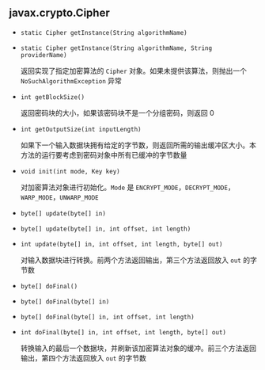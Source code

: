 ## javax.crypto.Cipher

* `static Cipher getInstance(String algorithmName)`

* `static Cipher getInstance(String algorithmName, String providerName)`

  返回实现了指定加密算法的 `Cipher` 对象。如果未提供该算法，则抛出一个 `NoSuchAlgorithmException` 异常

* `int getBlockSize()`

  返回密码块的大小，如果该密码块不是一个分组密码，则返回 0

* `int getOutputSize(int inputLength)`

  如果下一个输入数据块拥有给定的字节数，则返回所需的输出缓冲区大小。本方法的运行要考虑到密码对象中所有已缓冲的字节数量

* `void init(int mode, Key key)`

  对加密算法对象进行初始化。`Mode` 是 `ENCRYPT_MODE`，`DECRYPT_MODE`，`WARP_MODE`，`UNWARP_MODE`

* `byte[] update(byte[] in)`

* `byte[] update(byte[] in, int offset, int length)`

* `int update(byte[] in, int offset, int length, byte[] out)`

  对输入数据块进行转换。前两个方法返回输出，第三个方法返回放入 `out` 的字节数

* `byte[] doFinal()`

* `byte[] doFinal(byte[] in)`

* `byte[] doFinal(byte[] in, int offset, int length)`

* `int doFinal(byte[] in, int offset, int length, byte[] out)`

  转换输入的最后一个数据块，并刷新该加密算法对象的缓冲。前三个方法返回输出，第四个方法返回放入 `out` 的字节数

  